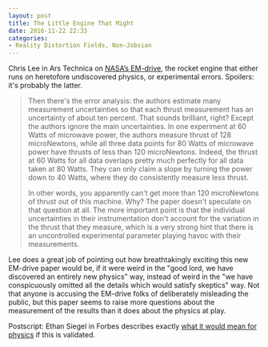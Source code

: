 ```yaml
---
layout: post
title: The Little Engine That Might
date: 2016-11-22 22:33
categories: 
- Reality Distortion Fields, Non-Jobsian
---
```


Chris Lee in Ars Technica on [NASA’s EM-drive](http://arstechnica.com/science/2016/11/nasas-em-drive-still-a-wtf-thruster/), the rocket engine that either runs on heretofore undiscovered physics, or experimental errors. Spoilers: it's probably the latter.

> Then there's the error analysis: the authors estimate many measurement uncertainties so that each thrust measurement has an uncertainty of about ten percent. That sounds brilliant, right? Except the authors ignore the main uncertainties. In one experiment at 60 Watts of microwave power, the authors measure thrust of 128 microNewtons, while all three data points for 80 Watts of microwave power have thrusts of less than 120 microNewtons. Indeed, the thrust at 60 Watts for all data overlaps pretty much perfectly for all data taken at 80 Watts. They can only claim a slope by turning the power down to 40 Watts, where they do consistently measure less thrust.
> 
> In other words, you apparently can't get more than 120 microNewtons of thrust out of this machine. Why? The paper doesn't speculate on that question at all. The more important point is that the individual uncertainties in their instrumentation don't account for the variation in the thrust that they measure, which is a very strong hint that there is an uncontrolled experimental parameter playing havoc with their measurements.

Lee does a great job of pointing out how breathtakingly exciting this new EM-drive paper would be, if it were weird in the "good lord, we have discovered an entirely new physics" way, instead of weird in the "we have conspicuously omitted all the details which would satisfy skeptics" way. Not that anyone is accusing the EM-drive folks of deliberately misleading the public, but this paper seems to raise more questions about the measurement of the results than it does about the physics at play.

Postscript: Ethan Siegel in Forbes describes exactly [what it would mean for physics](http://www.forbes.com/sites/startswithabang/2016/11/23/how-physics-falls-apart-if-the-emdrive-works/) if this is validated.